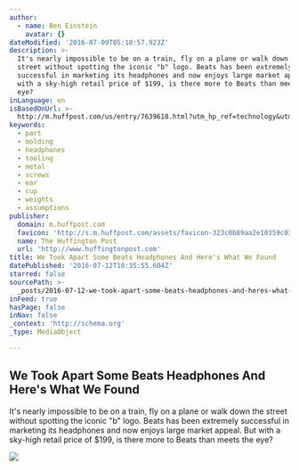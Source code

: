 ```yaml
---
author:
  - name: Ben Einstein
    avatar: {}
dateModified: '2016-07-09T05:10:57.923Z'
description: >-
  It's nearly impossible to be on a train, fly on a plane or walk down the
  street without spotting the iconic "b" logo. Beats has been extremely
  successful in marketing its headphones and now enjoys large market appeal. But
  with a sky-high retail price of $199, is there more to Beats than meets the
  eye?
inLanguage: en
isBasedOnUrl: >-
  http://m.huffpost.com/us/entry/7639618.html?utm_hp_ref=technology&utm_source=zergnet.com&utm_medium=referral&utm_campaign=zergnet_1060901&
keywords:
  - part
  - molding
  - headphones
  - tooling
  - metal
  - screws
  - ear
  - cup
  - weights
  - assumptions
publisher:
  domain: m.huffpost.com
  favicon: 'http://s.m.huffpost.com/assets/favicon-323c0b89aa2e10359c0389ac87254b1b.ico'
  name: The Huffington Post
  url: 'http://www.huffingtonpost.com'
title: We Took Apart Some Beats Headphones And Here's What We Found
datePublished: '2016-07-12T10:35:55.604Z'
starred: false
sourcePath: >-
  _posts/2016-07-12-we-took-apart-some-beats-headphones-and-heres-what-we-found.md
inFeed: true
hasPage: false
inNav: false
_context: 'http://schema.org'
_type: MediaObject

---
```

<article style=""><h1>We Took Apart Some Beats Headphones And Here's What We Found</h1><p>It's nearly impossible to be on a train, fly on a plane or walk down the street without spotting the iconic "b" logo. Beats has been extremely successful in marketing its headphones and now enjoys large market appeal. But with a sky-high retail price of $199, is there more to Beats than meets the eye?</p><img src="http://i.huffpost.com/gen/3104252/images/o-BEATS-facebook.jpg" /></article>